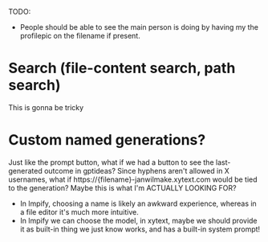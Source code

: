 TODO:

- People should be able to see the main person is doing by having my the profilepic on the filename if present.

# Search (file-content search, path search)

This is gonna be tricky

#

# Custom named generations?

Just like the prompt button, what if we had a button to see the last-generated outcome in gptideas? Since hyphens aren't allowed in X usernames, what if https://{filename}-janwilmake.xytext.com would be tied to the generation? Maybe this is what I'm ACTUALLY LOOKING FOR?

- In lmpify, choosing a name is likely an awkward experience, whereas in a file editor it's much more intuitive.
- In lmpify we can choose the model, in xytext, maybe we should provide it as built-in thing we just know works, and has a built-in system prompt!
